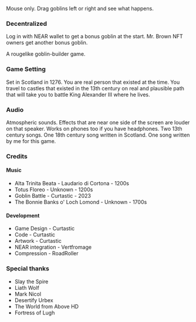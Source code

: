 Mouse only. Drag goblins left or right and see what happens.

### Decentralized
Log in with NEAR wallet to get a bonus goblin at the start. Mr. Brown NFT owners get another bonus goblin.

A rougelike goblin-builder game.

### Game Setting
Set in Scotland in 1276. You are real person that existed at the time. You travel to castles that existed in the 13th century on real and plausible path that will take you to battle King Alexander III where he lives.

### Audio
Atmospheric sounds. Effects that are near one side of the screen are louder on that speaker. Works on phones too if you have headphones. Two 13th century songs. One 18th century song written in Scotland. One song written by me for this game.

### Credits
#### Music
- Alta Trinita Beata - Laudario di Cortona - 1200s
- Totus Floreo - Unknown - 1200s
- Goblin Battle - Curtastic - 2023
- The Bonnie Banks o' Loch Lomond - Unknown - 1700s 

#### Development
- Game Design - Curtastic
- Code - Curtastic
- Artwork - Curtastic
- NEAR integration - Vertfromage
- Compression - RoadRoller

### Special thanks
- Slay the Spire
- Liath Wolf
- Mark Nicol
- Desertify Urbex
- The World from Above HD
- Fortress of Lugh